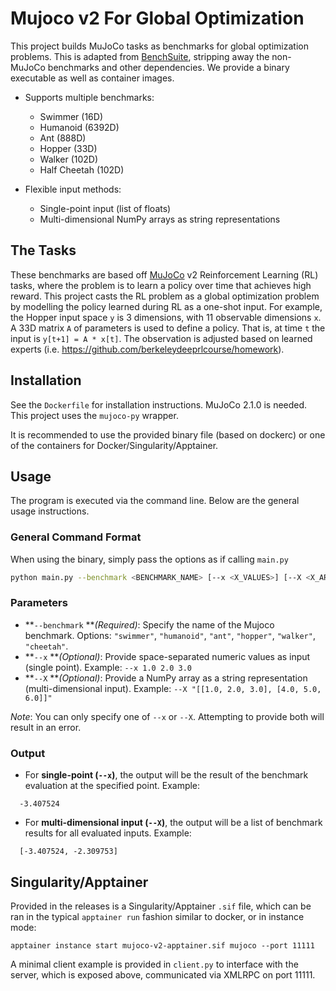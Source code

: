 # Mujoco v2 For Global Optimization
This project builds MuJoCo tasks as benchmarks for global optimization problems.
This is adapted from [BenchSuite](https://github.com/hvarfner/BenchSuite), stripping away the non-MuJoCo benchmarks and
other dependencies. We provide a binary executable as well as container images.

- Supports multiple benchmarks:
    - Swimmer (16D)
    - Humanoid (6392D)
    - Ant (888D)
    - Hopper (33D)
    - Walker (102D)
    - Half Cheetah (102D)

- Flexible input methods:
    - Single-point input (list of floats)
    - Multi-dimensional NumPy arrays as string representations

## The Tasks

These benchmarks are based off [MuJoCo](https://gymnasium.farama.org/environments/mujoco/) v2 Reinforcement Learning (RL)
tasks, where the problem is to learn a policy over time that achieves high reward. This project casts the
RL problem as a global optimization problem by modelling the policy learned during RL as a one-shot input.
For example, the Hopper input space `y` is 3 dimensions, with 11 observable dimensions `x`. A 33D matrix `A` of parameters
is used to define a policy. That is, at time `t` the input is `y[t+1] = A * x[t]`. The observation is adjusted
based on learned experts (i.e. https://github.com/berkeleydeeprlcourse/homework).

## Installation

See the `Dockerfile` for installation instructions. MuJoCo 2.1.0 is needed. This project uses the `mujoco-py` wrapper.

It is recommended to use the provided binary file (based on dockerc) or one of the containers for Docker/Singularity/Apptainer.

## Usage
The program is executed via the command line. Below are the general usage instructions.
### General Command Format
When using the binary, simply pass the options as if calling `main.py`

``` bash
python main.py --benchmark <BENCHMARK_NAME> [--x <X_VALUES>] [--X <X_ARRAY>]
```
### Parameters
- **`--benchmark` **_(Required)_: Specify the name of the Mujoco benchmark.
Options: `"swimmer"`, `"humanoid"`, `"ant"`, `"hopper"`, `"walker"`, `"cheetah"`.
- **`--x` **_(Optional)_: Provide space-separated numeric values as input (single point).
Example: `--x 1.0 2.0 3.0`
- **`--X` **_(Optional)_: Provide a NumPy array as a string representation (multi-dimensional input).
Example: `--X "[[1.0, 2.0, 3.0], [4.0, 5.0, 6.0]]"`

_Note_: You can only specify one of `--x` or `--X`. Attempting to provide both will result in an error.

### Output
- For **single-point (`--x`)**, the output will be the result of the benchmark evaluation at the specified point. Example:
``` 
  -3.407524
```
- For **multi-dimensional input (`--X`)**, the output will be a list of benchmark results for all evaluated inputs. Example:
``` 
  [-3.407524, -2.309753]
```

## Singularity/Apptainer

Provided in the releases is a Singularity/Apptainer `.sif` file, which can be ran in the typical `apptainer run` fashion
similar to docker, or in instance mode:

```
apptainer instance start mujoco-v2-apptainer.sif mujoco --port 11111
```

A minimal client example is provided in `client.py` to interface with the server, which is exposed above,
communicated via XMLRPC on port 11111.